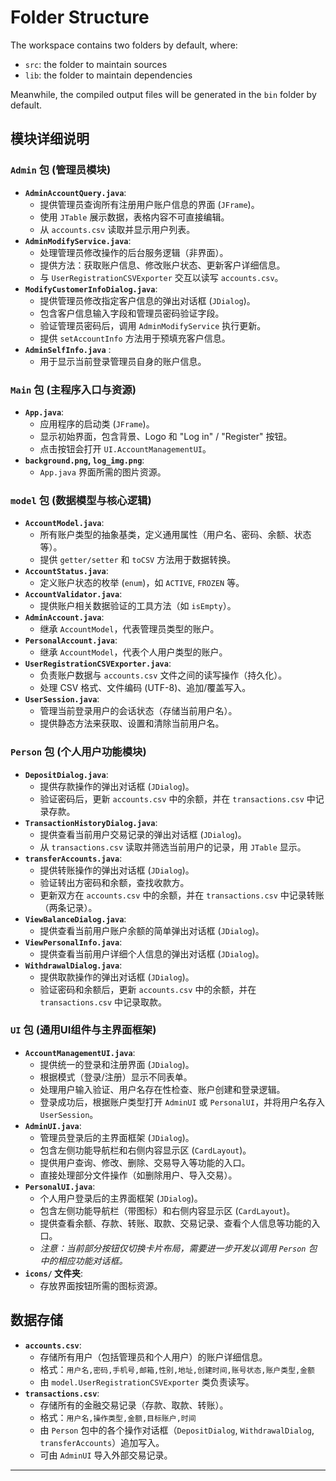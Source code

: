 # Folder Structure

The workspace contains two folders by default, where:

- `src`: the folder to maintain sources
- `lib`: the folder to maintain dependencies

Meanwhile, the compiled output files will be generated in the `bin` folder by default.

## 模块详细说明

### `Admin` 包 (管理员模块)

* **`AdminAccountQuery.java`**:
    * 提供管理员查询所有注册用户账户信息的界面 (`JFrame`)。
    * 使用 `JTable` 展示数据，表格内容不可直接编辑。
    * 从 `accounts.csv` 读取并显示用户列表。
* **`AdminModifyService.java`**:
    * 处理管理员修改操作的后台服务逻辑（非界面）。
    * 提供方法：获取账户信息、修改账户状态、更新客户详细信息。
    * 与 `UserRegistrationCSVExporter` 交互以读写 `accounts.csv`。
* **`ModifyCustomerInfoDialog.java`**:
    * 提供管理员修改指定客户信息的弹出对话框 (`JDialog`)。
    * 包含客户信息输入字段和管理员密码验证字段。
    * 验证管理员密码后，调用 `AdminModifyService` 执行更新。
    * 提供 `setAccountInfo` 方法用于预填充客户信息。
* **`AdminSelfInfo.java`** :
    * 用于显示当前登录管理员自身的账户信息。

### `Main` 包 (主程序入口与资源)

* **`App.java`**:
    * 应用程序的启动类 (`JFrame`)。
    * 显示初始界面，包含背景、Logo 和 "Log in" / "Register" 按钮。
    * 点击按钮会打开 `UI.AccountManagementUI`。
* **`background.png`, `log_img.png`**:
    * `App.java` 界面所需的图片资源。

### `model` 包 (数据模型与核心逻辑)

* **`AccountModel.java`**:
    * 所有账户类型的抽象基类，定义通用属性（用户名、密码、余额、状态等）。
    * 提供 `getter/setter` 和 `toCSV` 方法用于数据转换。
* **`AccountStatus.java`**:
    * 定义账户状态的枚举 (`enum`)，如 `ACTIVE`, `FROZEN` 等。
* **`AccountValidator.java`**:
    * 提供账户相关数据验证的工具方法（如 `isEmpty`）。
* **`AdminAccount.java`**:
    * 继承 `AccountModel`，代表管理员类型的账户。
* **`PersonalAccount.java`**:
    * 继承 `AccountModel`，代表个人用户类型的账户。
* **`UserRegistrationCSVExporter.java`**:
    * 负责账户数据与 `accounts.csv` 文件之间的读写操作（持久化）。
    * 处理 CSV 格式、文件编码 (UTF-8)、追加/覆盖写入。
* **`UserSession.java`**:
    * 管理当前登录用户的会话状态（存储当前用户名）。
    * 提供静态方法来获取、设置和清除当前用户名。

### `Person` 包 (个人用户功能模块)

* **`DepositDialog.java`**:
    * 提供存款操作的弹出对话框 (`JDialog`)。
    * 验证密码后，更新 `accounts.csv` 中的余额，并在 `transactions.csv` 中记录存款。
* **`TransactionHistoryDialog.java`**:
    * 提供查看当前用户交易记录的弹出对话框 (`JDialog`)。
    * 从 `transactions.csv` 读取并筛选当前用户的记录，用 `JTable` 显示。
* **`transferAccounts.java`**:
    * 提供转账操作的弹出对话框 (`JDialog`)。
    * 验证转出方密码和余额，查找收款方。
    * 更新双方在 `accounts.csv` 中的余额，并在 `transactions.csv` 中记录转账（两条记录）。
* **`ViewBalanceDialog.java`**:
    * 提供查看当前用户账户余额的简单弹出对话框 (`JDialog`)。
* **`ViewPersonalInfo.java`**:
    * 提供查看当前用户详细个人信息的弹出对话框 (`JDialog`)。
* **`WithdrawalDialog.java`**:
    * 提供取款操作的弹出对话框 (`JDialog`)。
    * 验证密码和余额后，更新 `accounts.csv` 中的余额，并在 `transactions.csv` 中记录取款。

### `UI` 包 (通用UI组件与主界面框架)

* **`AccountManagementUI.java`**:
    * 提供统一的登录和注册界面 (`JDialog`)。
    * 根据模式（登录/注册）显示不同表单。
    * 处理用户输入验证、用户名存在性检查、账户创建和登录逻辑。
    * 登录成功后，根据账户类型打开 `AdminUI` 或 `PersonalUI`，并将用户名存入 `UserSession`。
* **`AdminUI.java`**:
    * 管理员登录后的主界面框架 (`JDialog`)。
    * 包含左侧功能导航栏和右侧内容显示区 (`CardLayout`)。
    * 提供用户查询、修改、删除、交易导入等功能的入口。
    * 直接处理部分文件操作（如删除用户、导入交易）。
* **`PersonalUI.java`**:
    * 个人用户登录后的主界面框架 (`JDialog`)。
    * 包含左侧功能导航栏（带图标）和右侧内容显示区 (`CardLayout`)。
    * 提供查看余额、存款、转账、取款、交易记录、查看个人信息等功能的入口。
    * *注意：当前部分按钮仅切换卡片布局，需要进一步开发以调用 `Person` 包中的相应功能对话框。*
* **`icons/` 文件夹**:
    * 存放界面按钮所需的图标资源。

## 数据存储

* **`accounts.csv`**:
    * 存储所有用户（包括管理员和个人用户）的账户详细信息。
    * 格式：`用户名,密码,手机号,邮箱,性别,地址,创建时间,账号状态,账户类型,金额`
    * 由 `model.UserRegistrationCSVExporter` 类负责读写。
* **`transactions.csv`**:
    * 存储所有的金融交易记录（存款、取款、转账）。
    * 格式：`用户名,操作类型,金额,目标账户,时间`
    * 由 `Person` 包中的各个操作对话框（`DepositDialog`, `WithdrawalDialog`, `transferAccounts`）追加写入。
    * 可由 `AdminUI` 导入外部交易记录。

---
